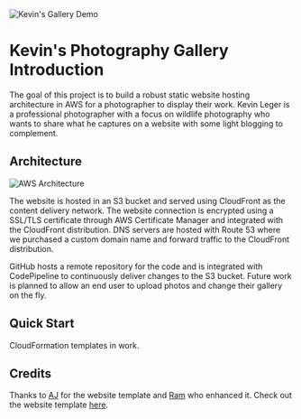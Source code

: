 <img src="https://i.imgur.com/aDE5ogZ.jpeg" alt="Kevin's Gallery Demo"/>

# Kevin's Photography Gallery Introduction
The goal of this project is to build a robust static website hosting architecture in AWS for a photographer to display their work. Kevin Leger is a professional photographer with a focus on wildlife photography who wants to share what he captures on a website with some light blogging to complement. 

## Architecture
<img src="https://i.imgur.com/gJsyeQ2.png" alt="AWS Architecture"/>

The website is hosted in an S3 bucket and served using CloudFront as the content delivery network. The website connection is encrypted using a SSL/TLS certificate through AWS Certificate Manager and integrated with the CloudFront distribution. DNS servers are hosted with Route 53 where we purchased a custom domain name and forward traffic to the CloudFront distribution.

GitHub hosts a remote repository for the code and is integrated with CodePipeline to continuously deliver changes to the S3 bucket. Future work is planned to allow an end user to upload photos and change their gallery on the fly.

## Quick Start
CloudFormation templates in work.

## Credits
Thanks to [AJ](https://twitter.com/ajlkn) for the website template and [Ram](https://twitter.com/ram__patra) who enhanced it. Check out the website template [here](https://github.com/rampatra/photography).

